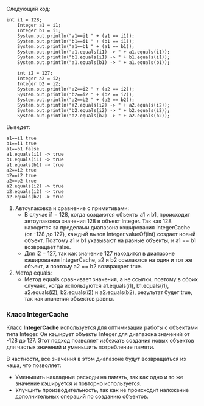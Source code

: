 Следующий код:
```
int i1 = 128;
    Integer a1 = i1;
    Integer b1 = i1;
    System.out.println("a1==i1 " + (a1 == i1));
    System.out.println("b1==i1 " + (b1 == i1));
    System.out.println("a1==b1 " + (a1 == b1));
    System.out.println("a1.equals(i1) -> " + a1.equals(i1));
    System.out.println("b1.equals(i1) -> " + b1.equals(i1));
    System.out.println("a1.equals(b1) -> " + a1.equals(b1));

    int i2 = 127;
    Integer a2 = i2;
    Integer b2 = i2;
    System.out.println("a2==i2 " + (a2 == i2));
    System.out.println("b2==i2 " + (b2 == i2));
    System.out.println("a2==b2 " + (a2 == b2));
    System.out.println("a2.equals(i2) -> " + a2.equals(i2));
    System.out.println("b2.equals(i2) -> " + b2.equals(i2));
    System.out.println("a2.equals(b2) -> " + a2.equals(b2));
```

Выведет: 
```
a1==i1 true
b1==i1 true
a1==b1 false
a1.equals(i1) -> true
b1.equals(i1) -> true
a1.equals(b1) -> true
a2==i2 true
b2==i2 true
a2==b2 true
a2.equals(i2) -> true
b2.equals(i2) -> true
a2.equals(b2) -> true
```

1. Автоупаковка и сравнение с примитивами:
    * В случае i1 = 128, когда создаются объекты a1 и b1, происходит автоупаковка значения 128 в объект Integer. Так как 128 находится за пределами диапазона кэширования IntegerCache (от -128 до 127), каждый вызов Integer.valueOf(int) создает новый объект. Поэтому a1 и b1 указывают на разные объекты, и a1 == b1 возвращает false.
    * Для i2 = 127, так как значение 127 находится в диапазоне кэширования IntegerCache, a2 и b2 ссылаются на один и тот же объект, и поэтому a2 == b2 возвращает true.
2. Метод equals:
    * Метод equals сравнивает значения, а не ссылки, поэтому в обоих случаях, когда используются a1.equals(i1), b1.equals(i1), a2.equals(i2), b2.equals(i2) и a2.equals(b2), результат будет true, так как значения объектов равны.

### Класс IntegerCache

Класс **IntegerCache** используется для оптимизации работы с объектами типа Integer. Он кэширует объекты Integer для диапазона значений от -128 до 127. Этот подход позволяет избежать создания новых объектов для частых значений и уменьшить потребление памяти.

В частности, все значения в этом диапазоне будут возвращаться из кэша, что позволяет:
* Уменьшить накладные расходы на память, так как одно и то же значение кэшируется и повторно используется.
* Улучшить производительность, так как не происходит наложение дополнительных операций по созданию объектов.
